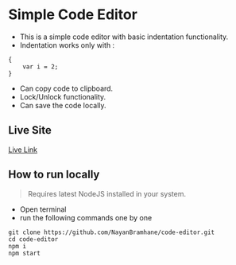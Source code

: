 # Simple Code Editor

- This is a simple code editor with basic indentation functionality.
- Indentation works only with :
```
{
    var i = 2;
}
```
- Can copy code to clipboard.
- Lock/Unlock functionality.
- Can save the code locally.

## Live Site

[Live Link](https://simple-code-editor-fdaa9b.netlify.app/)

## How to run locally

> Requires latest NodeJS installed in your system.
- Open terminal
- run the following commands one by one

```shell
git clone https://github.com/NayanBramhane/code-editor.git
cd code-editor
npm i
npm start
```